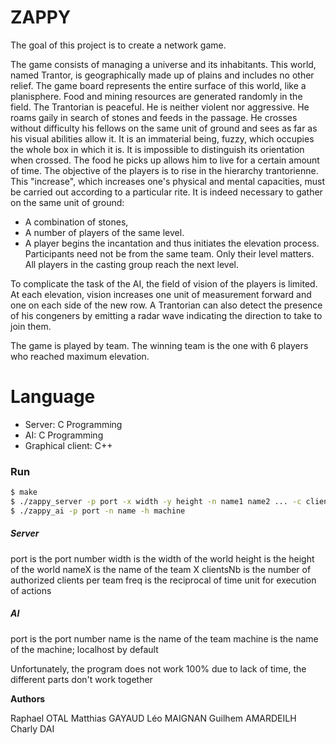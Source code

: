 # ZAPPY

The goal of this project is to create a network game.

The game consists of managing a universe and its inhabitants. This world, named Trantor, is geographically made up of plains and includes no other relief.
The game board represents the entire surface of this world, like a planisphere. Food and mining resources are generated randomly in the field.
The Trantorian is peaceful. He is neither violent nor aggressive. He roams gaily in search of stones and feeds in the passage. He crosses without difficulty his fellows on the same unit of ground and sees as far as his visual abilities allow it.
It is an immaterial being, fuzzy, which occupies the whole box in which it is. It is impossible to distinguish its orientation when crossed. The food he picks up allows him to live for a certain amount of time.
The objective of the players is to rise in the hierarchy trantorienne. This "increase", which increases one's physical and mental capacities, must be carried out according to a particular rite. It is indeed necessary to gather on the same unit of ground:
- A combination of stones,
- A number of players of the same level.
- A player begins the incantation and thus initiates the elevation process. Participants need not be from the same team. Only their level matters. All players in the casting group reach the next level.

To complicate the task of the AI, the field of vision of the players is limited. At each elevation, vision increases one unit of measurement forward and one on each side of the new row.
A Trantorian can also detect the presence of his congeners by emitting a radar wave indicating the direction to take to join them.

The game is played by team. The winning team is the one with 6 players who reached maximum elevation.

# Language
  - Server: C Programming
  - AI: C Programming
  - Graphical client: C++
### Run

```sh
$ make
$ ./zappy_server -p port -x width -y height -n name1 name2 ... -c clientsNb -f freq
$ ./zappy_ai -p port -n name -h machine
```
##### Server
port is the port number
width is the width of the world
height is the height of the world
nameX is the name of the team X
clientsNb is the number of authorized clients per team
freq is the reciprocal of time unit for execution of actions

##### AI
port is the port number
name is the name of the team
machine is the name of the machine; localhost by default

Unfortunately, the program does not work 100% due to lack of time, the different parts don't work together

**Authors**

Raphael OTAL
Matthias GAYAUD
Léo MAIGNAN
Guilhem AMARDEILH
Charly DAI
